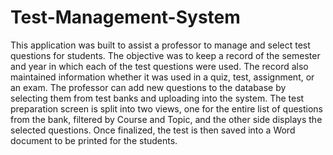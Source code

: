 # Test-Management-System

This application was built to assist a professor to manage and select test questions for students. 
The objective was to keep a record of the semester and year in which each of the test questions were used.
The record also maintained information whether it was used in a quiz, test, assignment, or an exam.
The professor can add new questions to the database by selecting them from test banks and uploading into the system.
The test preparation screen is split into two views, one for the entire list of questions from the bank, filtered by Course and Topic, and the other side displays the selected questions.
Once finalized, the test is then saved into a Word document to be printed for the students.
